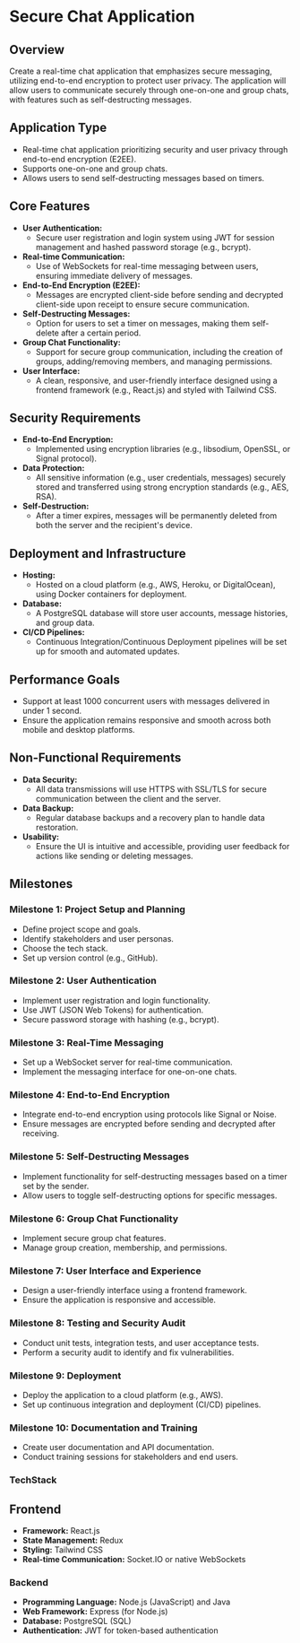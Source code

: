 # Secure Chat Application

## Overview
Create a real-time chat application that emphasizes secure messaging, utilizing end-to-end encryption to protect user privacy. The application will allow users to communicate securely through one-on-one and group chats, with features such as self-destructing messages.

## Application Type
- Real-time chat application prioritizing security and user privacy through end-to-end encryption (E2EE).
- Supports one-on-one and group chats.
- Allows users to send self-destructing messages based on timers.

## Core Features
- **User Authentication:** 
  - Secure user registration and login system using JWT for session management and hashed password storage (e.g., bcrypt).
- **Real-time Communication:** 
  - Use of WebSockets for real-time messaging between users, ensuring immediate delivery of messages.
- **End-to-End Encryption (E2EE):** 
  - Messages are encrypted client-side before sending and decrypted client-side upon receipt to ensure secure communication.
- **Self-Destructing Messages:** 
  - Option for users to set a timer on messages, making them self-delete after a certain period.
- **Group Chat Functionality:** 
  - Support for secure group communication, including the creation of groups, adding/removing members, and managing permissions.
- **User Interface:** 
  - A clean, responsive, and user-friendly interface designed using a frontend framework (e.g., React.js) and styled with Tailwind CSS.

## Security Requirements
- **End-to-End Encryption:** 
  - Implemented using encryption libraries (e.g., libsodium, OpenSSL, or Signal protocol).
- **Data Protection:** 
  - All sensitive information (e.g., user credentials, messages) securely stored and transferred using strong encryption standards (e.g., AES, RSA).
- **Self-Destruction:** 
  - After a timer expires, messages will be permanently deleted from both the server and the recipient's device.

## Deployment and Infrastructure
- **Hosting:** 
  - Hosted on a cloud platform (e.g., AWS, Heroku, or DigitalOcean), using Docker containers for deployment.
- **Database:** 
  - A PostgreSQL database will store user accounts, message histories, and group data.
- **CI/CD Pipelines:** 
  - Continuous Integration/Continuous Deployment pipelines will be set up for smooth and automated updates.

## Performance Goals
- Support at least 1000 concurrent users with messages delivered in under 1 second.
- Ensure the application remains responsive and smooth across both mobile and desktop platforms.

## Non-Functional Requirements
- **Data Security:** 
  - All data transmissions will use HTTPS with SSL/TLS for secure communication between the client and the server.
- **Data Backup:** 
  - Regular database backups and a recovery plan to handle data restoration.
- **Usability:** 
  - Ensure the UI is intuitive and accessible, providing user feedback for actions like sending or deleting messages.

## Milestones

### Milestone 1: Project Setup and Planning
- Define project scope and goals.
- Identify stakeholders and user personas.
- Choose the tech stack.
- Set up version control (e.g., GitHub).

### Milestone 2: User Authentication
- Implement user registration and login functionality.
- Use JWT (JSON Web Tokens) for authentication.
- Secure password storage with hashing (e.g., bcrypt).

### Milestone 3: Real-Time Messaging
- Set up a WebSocket server for real-time communication.
- Implement the messaging interface for one-on-one chats.

### Milestone 4: End-to-End Encryption
- Integrate end-to-end encryption using protocols like Signal or Noise.
- Ensure messages are encrypted before sending and decrypted after receiving.

### Milestone 5: Self-Destructing Messages
- Implement functionality for self-destructing messages based on a timer set by the sender.
- Allow users to toggle self-destructing options for specific messages.

### Milestone 6: Group Chat Functionality
- Implement secure group chat features.
- Manage group creation, membership, and permissions.

### Milestone 7: User Interface and Experience
- Design a user-friendly interface using a frontend framework.
- Ensure the application is responsive and accessible.

### Milestone 8: Testing and Security Audit
- Conduct unit tests, integration tests, and user acceptance tests.
- Perform a security audit to identify and fix vulnerabilities.

### Milestone 9: Deployment
- Deploy the application to a cloud platform (e.g., AWS).
- Set up continuous integration and deployment (CI/CD) pipelines.

### Milestone 10: Documentation and Training
- Create user documentation and API documentation.
- Conduct training sessions for stakeholders and end users.

### TechStack
## Frontend
- **Framework:** React.js
- **State Management:** Redux
- **Styling:** Tailwind CSS
- **Real-time Communication:** Socket.IO or native WebSockets

### Backend
- **Programming Language:** Node.js (JavaScript) and Java
- **Web Framework:** Express (for Node.js)
- **Database:** PostgreSQL (SQL)
- **Authentication:** JWT for token-based authentication


